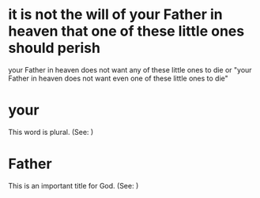 
# it is not the will of your Father in heaven that one of these little ones should perish
your Father in heaven does not want any of these little ones to die or "your Father in heaven does not want even one of these little ones to die"

# your
This word is plural. (See: )

# Father
This is an important title for God. (See: )